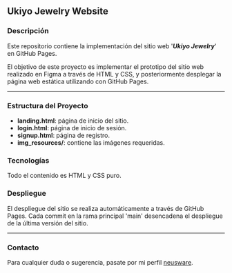 ## Ukiyo Jewelry Website

### Descripción

Este repositorio contiene la implementación del sitio web '***Ukiyo Jewelry***' en GitHub Pages. 

El objetivo de este proyecto es implementar el prototipo del sitio web realizado en Figma a través de HTML y CSS, y posteriormente desplegar la página web estática utilizando con GitHub Pages.


___

### Estructura del Proyecto

- **landing.html**: página de inicio del sitio.
- **login.html**: página de inicio de sesión.
- **signup.html**: página de registro.
- **img_resources/**: contiene las imágenes requeridas.


### Tecnologías

Todo el contenido es HTML y CSS puro.

### Despliegue

El despliegue del sitio se realiza automáticamente a través de GitHub Pages. Cada commit en la rama principal 'main' desencadena el despliegue de la última versión del sitio.


___


### Contacto

Para cualquier duda o sugerencia, pasate por mi perfil [neusware](https://github.com/neusware).

